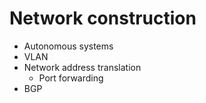 # Network construction
- Autonomous systems
- VLAN
- Network address translation
  - Port forwarding
- BGP
